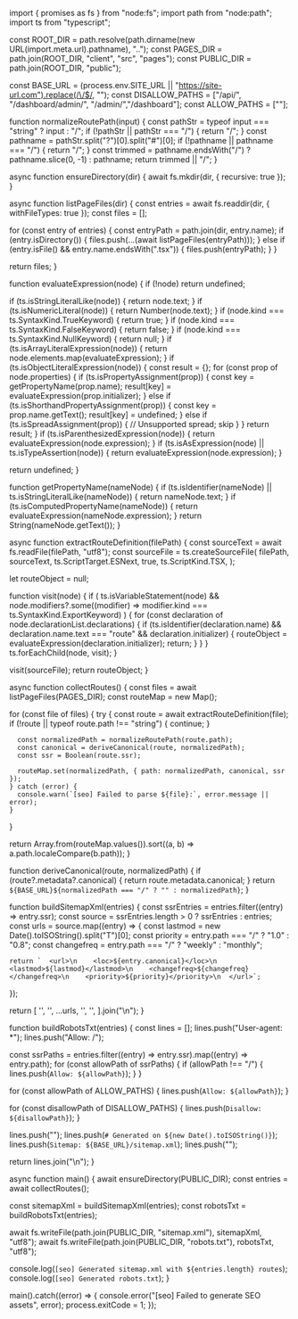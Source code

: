 import { promises as fs } from "node:fs";
import path from "node:path";
import ts from "typescript";

const ROOT_DIR = path.resolve(path.dirname(new URL(import.meta.url).pathname), "..");
const PAGES_DIR = path.join(ROOT_DIR, "client", "src", "pages");
const PUBLIC_DIR = path.join(ROOT_DIR, "public");

const BASE_URL = (process.env.SITE_URL || "https://site-url.com").replace(/\/$/, "");
const DISALLOW_PATHS = ["/api/", "/dashboard/admin/", "/admin/","/dashboard"];
const ALLOW_PATHS = [""];

function normalizeRoutePath(input) {
  const pathStr = typeof input === "string" ? input : "/";
  if (!pathStr || pathStr === "/") {
    return "/";
  }
  const pathname = pathStr.split("?")[0].split("#")[0];
  if (!pathname || pathname === "/") {
    return "/";
  }
  const trimmed = pathname.endsWith("/") ? pathname.slice(0, -1) : pathname;
  return trimmed || "/";
}

async function ensureDirectory(dir) {
  await fs.mkdir(dir, { recursive: true });
}

async function listPageFiles(dir) {
  const entries = await fs.readdir(dir, { withFileTypes: true });
  const files = [];

  for (const entry of entries) {
    const entryPath = path.join(dir, entry.name);
    if (entry.isDirectory()) {
      files.push(...(await listPageFiles(entryPath)));
    } else if (entry.isFile() && entry.name.endsWith(".tsx")) {
      files.push(entryPath);
    }
  }

  return files;
}

function evaluateExpression(node) {
  if (!node) return undefined;

  if (ts.isStringLiteralLike(node)) {
    return node.text;
  }
  if (ts.isNumericLiteral(node)) {
    return Number(node.text);
  }
  if (node.kind === ts.SyntaxKind.TrueKeyword) {
    return true;
  }
  if (node.kind === ts.SyntaxKind.FalseKeyword) {
    return false;
  }
  if (node.kind === ts.SyntaxKind.NullKeyword) {
    return null;
  }
  if (ts.isArrayLiteralExpression(node)) {
    return node.elements.map(evaluateExpression);
  }
  if (ts.isObjectLiteralExpression(node)) {
    const result = {};
    for (const prop of node.properties) {
      if (ts.isPropertyAssignment(prop)) {
        const key = getPropertyName(prop.name);
        result[key] = evaluateExpression(prop.initializer);
      } else if (ts.isShorthandPropertyAssignment(prop)) {
        const key = prop.name.getText();
        result[key] = undefined;
      } else if (ts.isSpreadAssignment(prop)) {
        // Unsupported spread; skip
      }
    }
    return result;
  }
  if (ts.isParenthesizedExpression(node)) {
    return evaluateExpression(node.expression);
  }
  if (ts.isAsExpression(node) || ts.isTypeAssertion(node)) {
    return evaluateExpression(node.expression);
  }

  return undefined;
}

function getPropertyName(nameNode) {
  if (ts.isIdentifier(nameNode) || ts.isStringLiteralLike(nameNode)) {
    return nameNode.text;
  }
  if (ts.isComputedPropertyName(nameNode)) {
    return evaluateExpression(nameNode.expression);
  }
  return String(nameNode.getText());
}

async function extractRouteDefinition(filePath) {
  const sourceText = await fs.readFile(filePath, "utf8");
  const sourceFile = ts.createSourceFile(
    filePath,
    sourceText,
    ts.ScriptTarget.ESNext,
    true,
    ts.ScriptKind.TSX,
  );

  let routeObject = null;

  function visit(node) {
    if (
      ts.isVariableStatement(node) &&
      node.modifiers?.some((modifier) => modifier.kind === ts.SyntaxKind.ExportKeyword)
    ) {
      for (const declaration of node.declarationList.declarations) {
        if (ts.isIdentifier(declaration.name) && declaration.name.text === "route" && declaration.initializer) {
          routeObject = evaluateExpression(declaration.initializer);
          return;
        }
      }
    }
    ts.forEachChild(node, visit);
  }

  visit(sourceFile);
  return routeObject;
}

async function collectRoutes() {
  const files = await listPageFiles(PAGES_DIR);
  const routeMap = new Map();

  for (const file of files) {
    try {
      const route = await extractRouteDefinition(file);
      if (!route || typeof route.path !== "string") {
        continue;
      }

      const normalizedPath = normalizeRoutePath(route.path);
      const canonical = deriveCanonical(route, normalizedPath);
      const ssr = Boolean(route.ssr);

      routeMap.set(normalizedPath, { path: normalizedPath, canonical, ssr });
    } catch (error) {
      console.warn(`[seo] Failed to parse ${file}:`, error.message || error);
    }
  }

  return Array.from(routeMap.values()).sort((a, b) => a.path.localeCompare(b.path));
}

function deriveCanonical(route, normalizedPath) {
  if (route?.metadata?.canonical) {
    return route.metadata.canonical;
  }
  return `${BASE_URL}${normalizedPath === "/" ? "" : normalizedPath}`;
}

function buildSitemapXml(entries) {
  const ssrEntries = entries.filter((entry) => entry.ssr);
  const source = ssrEntries.length > 0 ? ssrEntries : entries;
  const urls = source.map((entry) => {
    const lastmod = new Date().toISOString().split("T")[0];
    const priority = entry.path === "/" ? "1.0" : "0.8";
    const changefreq = entry.path === "/" ? "weekly" : "monthly";

    return `  <url>\n    <loc>${entry.canonical}</loc>\n    <lastmod>${lastmod}</lastmod>\n    <changefreq>${changefreq}</changefreq>\n    <priority>${priority}</priority>\n  </url>`;
  });

  return [
    '<?xml version="1.0" encoding="UTF-8"?>',
    '<urlset xmlns="http://www.sitemaps.org/schemas/sitemap/0.9">',
    ...urls,
    '</urlset>',
    '',
  ].join("\n");
}

function buildRobotsTxt(entries) {
  const lines = [];
  lines.push("User-agent: *");
  lines.push("Allow: /");

  const ssrPaths = entries.filter((entry) => entry.ssr).map((entry) => entry.path);
  for (const allowPath of ssrPaths) {
    if (allowPath !== "/") {
      lines.push(`Allow: ${allowPath}`);
    }
  }

  for (const allowPath of ALLOW_PATHS) {
    lines.push(`Allow: ${allowPath}`);
  }

  for (const disallowPath of DISALLOW_PATHS) {
    lines.push(`Disallow: ${disallowPath}`);
  }

  lines.push("");
  lines.push(`# Generated on ${new Date().toISOString()}`);
  lines.push(`Sitemap: ${BASE_URL}/sitemap.xml`);
  lines.push("");

  return lines.join("\n");
}

async function main() {
  await ensureDirectory(PUBLIC_DIR);
  const entries = await collectRoutes();

  const sitemapXml = buildSitemapXml(entries);
  const robotsTxt = buildRobotsTxt(entries);

  await fs.writeFile(path.join(PUBLIC_DIR, "sitemap.xml"), sitemapXml, "utf8");
  await fs.writeFile(path.join(PUBLIC_DIR, "robots.txt"), robotsTxt, "utf8");

  console.log(`[seo] Generated sitemap.xml with ${entries.length} routes`);
  console.log(`[seo] Generated robots.txt`);
}

main().catch((error) => {
  console.error("[seo] Failed to generate SEO assets", error);
  process.exitCode = 1;
});
